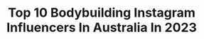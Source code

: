 ---
title: Top 10 Bodybuilding Instagram Influencers In Australia In 2023
description: >-
  Find top bodybuilding Instagram influencers in Australia in 2023. Most popular hashtags: #bodybuilding #fitness #motivation #love.
platform: Instagram
hits: 43
text_top: Analyze the best Instagram profiles on inBeat.
text_bottom: inBeat has 43 Instagram influencers like this in Australia for you to collaborate.
profiles:
  - username: "teannabornfitness"
    fullname: >-
      Pro Universe & World Champ
    bio: >-
      🎥@oxygenmagau COVERGIRL 🌏 WORLD Bodybuilding Champion 🏋️Online Coach!
    location: "Australia"
    followers: 23521
    engagement: 89
    commentsToLikes: 0.045368
    id: ck6tykui94bp60j719sbpexdk
    verified: false
    hashtags: "#motivation, #mindset, #selflove, #selfdevelopment"
  - username: "dschneider_1990"
    fullname: >-
      Danny Schneider
    bio: >-
      💍Ash 👼👼👼 A-I-A 💪Bodybuilding 🏋️‍♂️SCHNEIDERPT ⚠️Online Diets/Training⚠️ 💥Team MB @musclebrosx 💥
    location: "Australia"
    followers: 2970
    engagement: 1001
    commentsToLikes: 0.141005
    id: ck5homictptp50i111t4un8ah
    verified: false
    hashtags: "#cheersbigears, #christmas2020, #2021, #throwbackthursday"
  - username: "sarahmarie_ifbbpro"
    fullname: >-
      🎀BUILDERELLA🎀
    bio: >-
      🇺🇸 🇦🇺 🏆IFBB PRO WPD 🏆 ⚓️ Ex Australian Navy ⚓️ Online Coach Athlete Manager @revive_md_middleeast @getrawnutrition.middleeast @regoraw @rawfoodsdxb
    location: "Australia"
    followers: 108491
    engagement: 108
    commentsToLikes: 0.040699
    id: ckaou358syl3a0i7871cv7xr3
    verified: false
    hashtags: "#fit, #gym, #legworkout, #womenbodybuilding"
  - username: "maz_dan"
    fullname: >-
      Dan Mazzola WBFF PRO
    bio: >-
      📉 Click link for coaching 🏅 WBFF PRO Muscle Model Champion 🏆 Director @wbffnewzealand 💊 @ehplabs 🛒 DANMAZ10 💪🏽 @nzmuscle 🛒 DANMAZ1
    location: "Australia"
    followers: 34250
    engagement: 111
    commentsToLikes: 0.067023
    id: ck5c8efxp9azu0i119rwt67hd
    verified: false
    hashtags: "#teamehplabs, #motivation, #classicphysique, #ehplabs"
  - username: "millyturleyfit"
    fullname: >-
      Milly
    bio: >-
      21 | Perth Australia @velocity.au ✨ @pescience Athlete = MILLY 𝗧𝗥𝗔𝗜𝗡𝗜𝗡𝗚 𝗣𝗥𝗢𝗚𝗥𝗔𝗠𝗦 & 𝗠𝗘𝗔𝗟 𝗣𝗟𝗔𝗡𝗦 = @millytfit
    location: "Australia"
    followers: 31651
    engagement: 866
    commentsToLikes: 0.019979
    id: ck6tqqopitaz50j71rgsk3m5d
    verified: false
    hashtags: "#motivation, #love, #health, #gymlife"
  - username: "karl_drogoo"
    fullname: >-
      Karl Di Falco
    bio: >-
      5x Aus Champion Powerlifting Australia - U/69kg ICN Victoria President & Physique athlete ASN Strength Coach strength.power.speed.aesthetics
    location: "Australia"
    followers: 2351
    engagement: 994
    commentsToLikes: 0.100754
    id: ck134kkf8wvjv0i19g8msu7oh
    verified: false
    hashtags: "#sbd, #powerbuilding, #bodybuilding, #powerlifting"
  - username: "iamshimakhosravi"
    fullname: >-
      shima khosravi
    bio: >-
      Model, Actress, Stylist, Makeup artist,📍SYDNEY.🇭🇲 @shimakhosravimua @stylebyshima
    location: "Australia"
    followers: 16116
    engagement: 230
    commentsToLikes: 0.134970
    id: ck6tq2ll0p2040j71ojmm7o19
    verified: false
    hashtags: "#makeuplook, #beauty, #photoshoot, #beautiful"
  - username: "tara.nicole.jenkins"
    fullname: >-
      Tara Jenkins 🙋🏼‍♀️
    bio: >-
      🏋🏼‍♀️ Online Coach 💪🏼 I build fit & strong bodies Sponsored by @legear_official @trueprotein - TARA @hexxeeofficial - TARA20 Join my team 👇🏼
    location: "Australia"
    followers: 157783
    engagement: 286
    commentsToLikes: 0.013726
    id: ckap1zpsuwr7q0i78uhsvjht0
    verified: false
    hashtags: "#trueprotein, #ad, #bodybuilding, #thenaturaledge"
  - username: "apasionese"
    fullname: >-
      Justin Chong
    bio: >-
      Internationally Published Photographer Based in Singapore Taking a short break at the moment to get my life back together
    location: "Australia"
    followers: 64423
    engagement: 192
    commentsToLikes: 0.009225
    id: ck5ca6fetcsfe0i1177qr7j80
    verified: false
    hashtags: "#athlete, #sportsmodel, #flexfriday, #photooftheday"
  - username: "laurencarre_ifbbpro"
    fullname: >-
      LAUREN CARRÉ📍Montañita
    bio: >-
      ✈️Travelling the world ✨I help you realise your full potential 🤸‍♀️IFBB Fitness PRO 👩‍💻Online Coach 🥋 8 X World Karate Champion ⬇️YouTube/OnlyFans
    location: "Australia"
    followers: 45519
    engagement: 115
    commentsToLikes: 0.038962
    id: ckap6178ne0ty0i78qrpnh0kg
    verified: false
    hashtags: "#puyo, #explore, #travelling, #antalya"
---